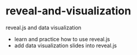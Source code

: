 reveal-and-visualization
========================

reveal.js and data visualization

- learn and practice how to use reveal.js
- add data visualization slides into reveal.js
